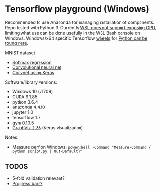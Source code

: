 Tensorflow playground (Windows)
===============================

Recommended to use Anaconda for managing installation of components. Repo tested with Python 3. Currently [WSL does not support exposing GPU](https://github.com/Microsoft/WSL/issues/1788), limiting what use can be done usefully in the WSL Bash console on Windows. Windows/x64 specific Tensorflow [wheels](https://www.python.org/dev/peps/pep-0427/) for [Python can be found here](https://github.com/fo40225/tensorflow-windows-wheel).

MNIST dataset

 - [Softmax regression](src/mnist_softmax.ipynb)
 - [Convolutional neural net](src/mnist_convnn.ipynb)
 - [Convnet using Keras](src/mnist_convnet_keras.ipynb)

Software/library versions:

 - Windows 10 (v1709)
 - CUDA 9.1.85
 - python 3.6.4
 - anaconda 4.4.10
 - jupyter 1.0
 - tensorflow 1.7
 - gym 0.10.5
 - [GraphViz 2.38](https://graphviz.gitlab.io/_pages/Download/Download_windows.html) (Keras visualization)

Notes:

 - Measure perf on Windows: `powershell -Command "Measure-Command { python script.py | Out-Default}"`

TODOS
-----

 - 5-fold validation relevant?
 - [Progress bars?](https://github.com/bstriner/keras-tqdm)
